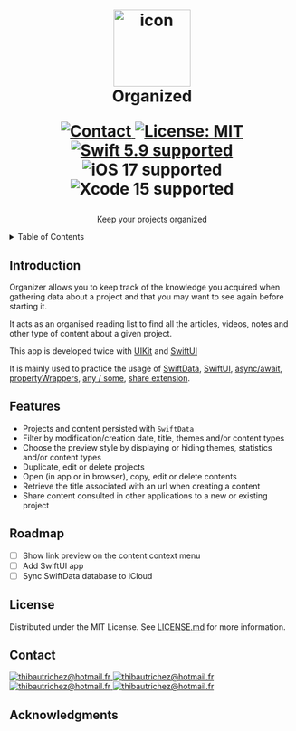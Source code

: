 <h1 align="center">
  <img src="https://github.com/richez/Organizer/assets/12537418/9e645555-ebe3-4fbd-8e5e-e43713e29b41" width="136" alt="icon"><br>
  Organized<br>
  <p align="center">
    <a href="https://www.linkedin.com/in/thibaut-richez-719706144/">
      <img src="https://img.shields.io/badge/contact-thibautrichez-blue.svg?style=flat" alt="Contact">
    </a>
    <a href="LICENSE.md">
      <img src="https://img.shields.io/badge/license-MIT-red.svg?style=flat" alt="License: MIT">
    </a>
    <br>
    <a href="https://github.com/apple/swift">
      <img src="https://img.shields.io/badge/Swift-5.9-orange.svg" alt="Swift 5.9 supported">
    </a>
    <img src="https://img.shields.io/badge/iOS-17-blue.svg?style=flat" alt="iOS 17 supported">
    <img src="https://img.shields.io/badge/Xcode-15-blue.svg?style=flat" alt="Xcode 15 supported">
  </p>
</h1>
<p align="center">
  Keep your projects organized
</p>

<!-- TABLE OF CONTENTS -->
<details>
  <summary>Table of Contents</summary>
  <ol>
    <li><a href="#introduction">Introduction</a></li>
    <li><a href="#features">Features</a></li>
    <li><a href="#license">License</a></li>
    <li><a href="#contact">Contact</a></li>
    <li><a href="#acknowledgments">Acknowledgments</a></li>
  </ol>
</details>

## Introduction
Organizer allows you to keep track of the knowledge you acquired when gathering data about a project and that you may want to see again before starting it.

It acts as an organised reading list to find all the articles, videos, notes and other type of content about a given project.

This app is developed twice with [UIKit](UIKit) and [SwiftUI](SwiftUI)

It is mainly used to practice the usage of   [SwiftData](https://developer.apple.com/documentation/swiftdata),  [SwiftUI](https://developer.apple.com/documentation/swiftui/),  [async/await](https://docs.swift.org/swift-book/documentation/the-swift-programming-language/concurrency/), [propertyWrappers](https://docs.swift.org/swift-book/documentation/the-swift-programming-language/properties/#Property-Wrappers), [any / some](https://docs.swift.org/swift-book/documentation/the-swift-programming-language/opaquetypes/), [share extension](https://developer.apple.com/library/archive/documentation/General/Conceptual/ExtensibilityPG/Share.html).

## Features
* Projects and content persisted with `SwiftData`
* Filter by modification/creation date, title, themes and/or content types
* Choose the preview style by displaying or hiding themes, statistics and/or content types
* Duplicate, edit or delete projects
* Open (in app or in browser), copy, edit or delete contents
* Retrieve the title associated with an url when creating a content
* Share content consulted in other applications to a new or existing project

## Roadmap
- [ ] Show link preview on the content context menu
- [ ] Add SwiftUI app
- [ ] Sync SwiftData database to iCloud

## License
Distributed under the MIT License. See <a href="LICENSE.md">LICENSE.md</a> for more information.

## Contact
<a href="mailto:thibautrichez@hotmail.fr">
  <img src="https://img.shields.io/badge/Mail-8A2BE2.svg?style=flat" alt="thibautrichez@hotmail.fr">
</a>
<a href="https://www.linkedin.com/in/thibaut-richez-719706144/">
  <img src="https://img.shields.io/badge/Linkedin-8A2BE2.svg?style=flat" alt="thibautrichez@hotmail.fr">
</a>
<a href="https://www.malt.fr/profile/thibautrichez">
  <img src="https://img.shields.io/badge/Malt-8A2BE2.svg?style=flat" alt="thibautrichez@hotmail.fr">
</a>
<a href="https://github.com/richez">
  <img src="https://img.shields.io/badge/Github-8A2BE2.svg?style=flat" alt="thibautrichez@hotmail.fr">
</a>

## Acknowledgments
